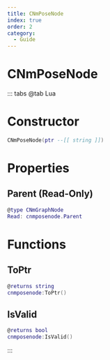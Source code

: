 ```yaml
---
title: CNmPoseNode
index: true
order: 2
category:
  - Guide
---
```


# CNmPoseNode

::: tabs
@tab Lua
# Constructor
```lua
CNmPoseNode(ptr --[[ string ]])
```
# Properties
## Parent (Read-Only)
```lua
@type CNmGraphNode
Read: cnmposenode.Parent
```
# Functions
## ToPtr
```lua
@returns string
cnmposenode:ToPtr()
```
## IsValid
```lua
@returns bool
cnmposenode:IsValid()
```

:::